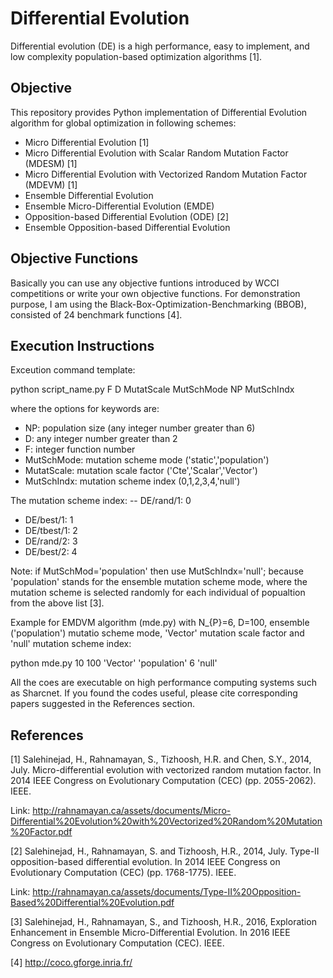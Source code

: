 # Differential Evolution

Differential evolution (DE) is a high performance, easy to implement, and low complexity population-based
optimization algorithms [1].

## Objective
This repository provides Python implementation of Differential Evolution algorithm for global optimization in following schemes:

* Micro Differential Evolution [1]
* Micro Differential Evolution with Scalar Random Mutation Factor (MDESM) [1]
* Micro Differential Evolution with Vectorized Random Mutation Factor (MDEVM) [1]
* Ensemble Differential Evolution
* Ensemble Micro-Differential Evolution (EMDE)
* Opposition-based Differential Evolution (ODE) [2]
* Ensemble Opposition-based Differential Evolution

## Objective Functions
Basically you can use any objective funtions introduced by WCCI competitions or write your own objective functions. For demonstration purpose, I am using the Black-Box-Optimization-Benchmarking (BBOB), consisted of 24 benchmark functions [4].

## Execution Instructions

Exceution command template:

python script_name.py F D MutatScale MutSchMode NP MutSchIndx

where the options for keywords are:
* NP: population size (any integer number greater than 6)
* D: any integer number greater than 2
* F: integer function number
* MutSchMode: mutation scheme mode ('static','population') 
* MutatScale: mutation scale factor  ('Cte','Scalar','Vector')
* MutSchIndx: mutation scheme index (0,1,2,3,4,'null')

The mutation scheme index:
  -- DE/rand/1: 0
  - DE/best/1: 1
  - DE/tbest/1: 2  
  - DE/rand/2: 3
  - DE/best/2: 4

Note: if MutSchMod='population' then use MutSchIndx='null'; because 'population' stands for the ensemble mutation scheme mode, where the mutation scheme is selected randomly for each individual of popualtion from the above list [3].

Example for EMDVM algorithm (mde.py) with N_{P}=6, D=100, ensemble ('population') mutatio scheme mode, 'Vector' mutation scale factor and 'null' mutation scheme index:

python mde.py 10 100 'Vector' 'population' 6 'null'

All the coes are executable on high performance computing systems such as Sharcnet.
If you found the codes useful, please cite corresponding papers suggested in the References section.

## References

[1] Salehinejad, H., Rahnamayan, S., Tizhoosh, H.R. and Chen, S.Y., 2014, July. Micro-differential evolution with vectorized random mutation factor. In 2014 IEEE Congress on Evolutionary Computation (CEC) (pp. 2055-2062). IEEE.

Link: http://rahnamayan.ca/assets/documents/Micro-Differential%20Evolution%20with%20Vectorized%20Random%20Mutation%20Factor.pdf

[2] Salehinejad, H., Rahnamayan, S. and Tizhoosh, H.R., 2014, July. Type-II opposition-based differential evolution. In 2014 IEEE Congress on Evolutionary Computation (CEC) (pp. 1768-1775). IEEE.

Link: http://rahnamayan.ca/assets/documents/Type-II%20Opposition-Based%20Differential%20Evolution.pdf


[3] Salehinejad, H., Rahnamayan, S., and Tizhoosh, H.R., 2016, Exploration Enhancement in Ensemble Micro-Differential Evolution. In 2016 IEEE Congress on Evolutionary Computation (CEC). IEEE.

[4] http://coco.gforge.inria.fr/

